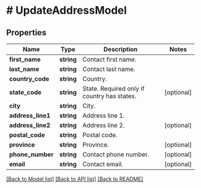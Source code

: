 # # UpdateAddressModel

## Properties

Name | Type | Description | Notes
------------ | ------------- | ------------- | -------------
**first_name** | **string** | Contact first name. |
**last_name** | **string** | Contact last name. |
**country_code** | **string** | Country. |
**state_code** | **string** | State. Required only if country has states. | [optional]
**city** | **string** | City. |
**address_line1** | **string** | Address line 1. |
**address_line2** | **string** | Address line 2. | [optional]
**postal_code** | **string** | Postal code. |
**province** | **string** | Province. | [optional]
**phone_number** | **string** | Contact phone number. | [optional]
**email** | **string** | Contact email. | [optional]

[[Back to Model list]](../../README.md#models) [[Back to API list]](../../README.md#endpoints) [[Back to README]](../../README.md)
